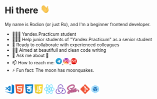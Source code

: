 # Hi there <img src="./src/wave.gif" width="30px">

My name is Rodion (or just Ro), and I'm a beginner frontend developer.

- 👨🏻‍🎓 Yandex.Practicum student
- 👨🏻‍🍼 Help junior students of "Yandex.Practicum" as a senior student
- 🤝 Ready to collaborate with experienced colleagues
- ✍🏻 Aimed at beautifull and clean code writing
- 💬 Ask me about 
- 📫 How to reach me: <a  href="http://t.me/ro_runner" target="_blank"> <img src="./src/social/tg.png" alt="Telegram" height = 20></a><a  href="https://www.instagram.com/ro.runner/" target="_blank"> <img src="./src/social/ig.png" alt="Instagram" height = 20></a><a  href="mailto:ro.chernikov@gmail.com" target="_blank"> <img src="./src/social/gm.png" alt="Gmail" height = 20></a>
- ⚡ Fun fact: The moon has moonquakes.
<br>
<div>
<a  href="https://code.visualstudio.com" target="_blank"><img src="./src/VSCode_icon.png" alt="VS Code" height = 30></a>
<a  href="https://html.com" target="_blank"><img src="./src/html5_icon.png" alt="HTML5" height = 30></a>
<a  href="https://www.w3.org/Style/CSS/Overview.en.html" target="_blank"><img src="./src/css3_icon.png" alt="CSS3" height = 30></a>
<a  href="https://www.javascript.com" target="_blank"><img src="./src/js_icon.png" alt="JavaScript" height = 30></a>
<a  href="https://reactjs.org" target="_blank"><img src="./src/react_icon.png" alt="React" height = 30></a>
<a  href="https://redux.js.org" target="_blank"><img src="./src/redux_icon.png" alt="Redux" height = 30></a>
<a  href="https://sass-lang.com" target="_blank"><img src="./src/SASS_icon.png" alt="SASS" height = 30></a>
<a  href="https://git-scm.com" target="_blank"><img src="./src/git_icon.png" alt="git" height = 30></a>
<a  href="https://webpack.js.org" target="_blank"><img src="./src/webpack_icon.png" alt="webpack" height = 30></a>
</div>
<br>

<!-- ![languages](https://github-readme-stats.vercel.app/api/top-langs/?username=rochernikov&theme=nord&bg_color=-45,0e1420,1e2430&border_radius=10&border_color=2e3440&layout=compact&card_width=250) -->


<!-- <a  href="https://chromedino.com" target="_blank"><img src="./src/dino.gif" width="100%" alt="T-Rex Chrome Dino Game"></a> -->

<!--
**RoChernikov/RoChernikov** is a ✨ _special_ ✨ repository because its `README.md` (this file) appears on your GitHub profile.

Here are some ideas to get you started:

- 🔭 I’m currently working on ...
- 🌱 I’m currently learning ...
- 👯 I’m looking to collaborate on ...
- 🤔 I’m looking for help with ...
- 💬 Ask me about ...
- 📫 How to reach me: ...
- 😄 Pronouns: ...
- ⚡ Fun fact: ...
-->
